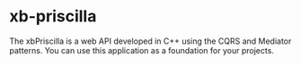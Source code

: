 # xb-priscilla
The xbPriscilla is a web API developed in C++ using the CQRS and Mediator patterns. You can use this application as a foundation for your projects.
